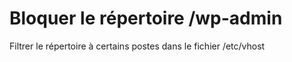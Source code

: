 # Bloquer le répertoire /wp-admin
Filtrer le répertoire à certains postes 
dans le fichier /etc/vhost
